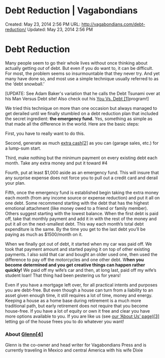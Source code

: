 # Debt Reduction | Vagabondians

Created: May 23, 2014 2:56 PM
URL: http://vagabondians.com/debt-reduction/
Updated: May 23, 2014 2:56 PM

# Debt Reduction

Many people seem to go their whole lives without once thinking about actually getting *out* of debt. But even if you do want to, it can be difficult. For most, the problem seems so insurmountable that they never try. And yet many have done so, and most use a simple technique usually referred to as the ‘debt snowball.’

[UPDATE: See Adam Baker's variation that he calls the Debt Tsunami over at his Man Versus Debt site! Also check out his [You Vs. Debt [1]](http://thedixons.net/Recommends/you-vs-debt)program!]

We tried this technique on more than one occasion but always managed to get derailed until we finally stumbled on a debt reduction plan that included the secret ingredient: **the emergency fund.** Yes, something as simple as that made all the difference in the world. Here are the basic steps:

First, you have to really want to do this.

Second, generate as much [extra cash[2]](http://thedixons.net/Recommends/sell-your-crap) as you can (garage sales, etc.) for a lump-sum start.

Third, make nothing but the minimum payment on every existing debt each month. Take any extra money and put it toward #4

Fourth, put at least $1,000 aside as an emergency fund. This will insure that any surprise expense does not force you to pull out a credit card and derail your plan.

Fifth, once the emergency fund is established begin taking the extra money each month (from any income source or expense reduction) and put it all on one debt. Some recommend starting with the debt that has the highest emotional attachment (like money owed to a friend or family member). Others suggest starting with the lowest balance. When the first debt is paid off, take that monthly payment and add it in with the rest of the money and put it all on the next-smallest debt. This way each month’s total debt expenditure is the same. By the time you get to the last debt you’ll be paying as much as $1500/month on it.

When we finally got out of debt, it started when my car was paid off. We took that payment amount and started paying it on top of other existing payments. I also sold that car and bought an older used one, then used the difference to pay off the motorcycles and one other debt. W**hen you become determined and you get creative things can happen rather quickly!** We paid off my wife’s car and then, at long last, paid off my wife’s student loan! That thing had been pestering us for years!

Even if you have a mortgage left over, for all practical intents and purposes you are debt-free. But even though a house can turn from a liability to an asset given enough time, it still requires a lot of time, money and energy. Keeping a house as a home base during retirement is a much more traditional path, but early retirement does not require that you become house-free. If you have a lot of equity or own it free and clear you have more options available to you. If you are like us (see [our ‘About Us’ page)[3]](http://vagabondians.com/about/) letting go of the house frees you to do whatever you want!

### About [Glenn[4]](http://vagabondians.com/author/dixonge/)

Glenn is the co-owner and head writer for Vagabondians Press and is currently traveling in Mexico and central America with his wife Dixie